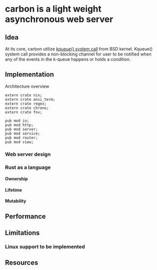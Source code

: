 # carbon is a light weight asynchronous web server 

## Idea
At its core, carbon utilize 
[kqueue() system call](https://www.freebsd.org/cgi/man.cgi?query=kqueue&sektion=2) 
from BSD kernel. Kqueue() system call provides a non-blocking channel for user 
to be notified when any of the events in the k-queue happens or holds a condition. 

## Implementation

Architecture overview
```$xslt 
extern crate nix;
extern crate ansi_term;
extern crate regex;
extern crate chrono;
extern crate fnv;

pub mod io; 
pub mod http;
pub mod server;
pub mod service;
pub mod router;
pub mod view;
```

### Web server design

### Rust as a language

#### Ownership

#### Lifetime

#### Mutability

## Performance

## Limitations

### Linux support to be implemented

## Resources
